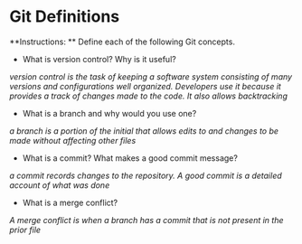 # Git Definitions

**Instructions: ** Define each of the following Git concepts.

* What is version control?  Why is it useful?

*version control is the task of keeping a software system consisting of many versions and configurations well organized.  Developers use it because it provides a track of changes made to the code.  It also allows backtracking*

* What is a branch and why would you use one?

*a branch is a portion of the initial that allows edits to and changes to be made without affecting other files*

* What is a commit? What makes a good commit message?

*a commit records changes to the repository.  A good commit is a detailed account of what was done*

* What is a merge conflict?

*A merge conflict is when a branch has a commit that is not present in the prior file*  
